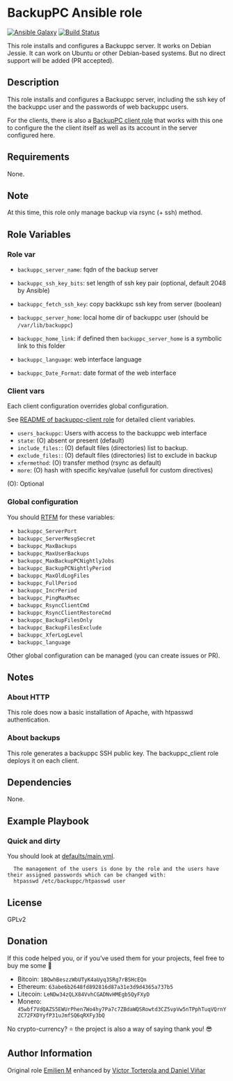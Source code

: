 BackupPC Ansible role
=====================

[![Ansible Galaxy](http://img.shields.io/badge/ansible--galaxy-HanXHX.backuppc-blue.svg)](https://galaxy.ansible.com/HanXHX/backuppc) [![Build Status](https://travis-ci.org/HanXHX/ansible-backuppc.svg?branch=master)](https://travis-ci.org/HanXHX/ansible-nginx) 

This role installs and configures a Backuppc server. It works on Debian Jessie. It can work on Ubuntu or other Debian-based systems. But no direct support will be added (PR accepted).

Description
------------


This role installs and configures a Backuppc server, including the ssh key of the backuppc user and the passwords of web backuppc users. 

For the clients, there is also a [BackupPC client role](https://github.com/UdelaRInterior/ansible-backuppc-client/) that works with this
one to configure the the client itself as well as its account in the server configured here.  

Requirements
------------

None.

Note
----

At this time, this role only manage backup via rsync (+ ssh) method.

Role Variables
--------------

### Role var

- `backuppc_server_name`: fqdn of the backup server
- `backuppc_ssh_key_bits`: set length of ssh key pair (optional, default 2048 by Ansible)
- `backuppc_fetch_ssh_key`: copy backkupc ssh key from server (boolean)
- `backuppc_server_home`: local home dir of backuppc user (should be `/var/lib/backuppc`)
- `backuppc_home_link`: if defined then `backuppc_server_home` is a symbolic link to this folder

- `backuppc_language`: web interface language
- `backuppc_Date_Format`: date format of the web interface


### Client vars

Each client configuration overrides global configuration.

See [README of backuppc-client role](https://github.com/UdelaRInterior/ansible-backuppc-client/blob/master/README.md) for detailed client variables. 

- `users_backuppc`: Users with access to the backuppc web interface 
- `state`: (O) absent or present (default)
- `include_files:`: (O) default files (directories) list to backup.
- `exclude_files:`: (O) default files (directories) list to exclude in backup
- `xfermethod`: (O) transfer method (rsync as default)
- `more`: (O) hash with specific key/value (usefull for custom directives)

(O): Optional


### Global configuration

You should [RTFM](http://backuppc.sourceforge.net/faq/BackupPC.html) for these variables:

- `backuppc_ServerPort`
- `backuppc_ServerMesgSecret`
- `backuppc_MaxBackups`
- `backuppc_MaxUserBackups`
- `backuppc_MaxBackupPCNightlyJobs`
- `backuppc_BackupPCNightlyPeriod`
- `backuppc_MaxOldLogFiles`
- `backuppc_FullPeriod`
- `backuppc_IncrPeriod`
- `backuppc_PingMaxMsec`
- `backuppc_RsyncClientCmd`
- `backuppc_RsyncClientRestoreCmd`
- `backuppc_BackupFilesOnly`
- `backuppc_BackupFilesExclude`
- `backuppc_XferLogLevel`
- `backuppc_language`

Other global configuration can be managed (you can create issues or PR).

Notes
-----

### About HTTP

This role does now a basic installation of Apache, with htpasswd  authentication.


### About backups

This role generates a backuppc SSH public key. The backuppc_client role deploys it on each client.

Dependencies
------------

None.

Example Playbook
----------------

### Quick and dirty

You should look at [defaults/main.yml](defaults/main.yml).


```
  The management of the users is done by the role and the users have their assigned passwords which can be changed with:
  htpasswd /etc/backuppc/htpasswd user
```
 

License
-------

GPLv2

Donation
--------

If this code helped you, or if you’ve used them for your projects, feel free to buy me some :beers:

- Bitcoin: `1BQwhBeszzWbUTyK4aUyq3SRg7rBSHcEQn`
- Ethereum: `63abe6b2648fd892816d87a31e3d9d4365a737b5`
- Litecoin: `LeNDw34zQLX84VvhCGADNvHMEgb5QyFXyD`
- Monero: `45wbf7VdQAZS5EWUrPhen7Wo4hy7Pa7c7ZBdaWQSRowtd3CZ5vpVw5nTPphTuqVQrnYZC72FXDYyfP31uJmfSQ6qRXFy3bQ`

No crypto-currency? :star: the project is also a way of saying thank you! :sunglasses:

Author Information
------------------

Original role [Emilien M](https://github.com/HanXHX) enhanced by [Víctor Torterola and Daniel Viñar](https://github.com/UdelaRInterior)
